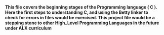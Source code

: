 **This file covers the beginning stages of the Programming language ( C ). Here the first steps to understanding C, and using the Betty linker to check for errors in files would be exercised. This project file would be a stepping stone to other High_Level Programming Languages in the future under ALX curriculum**
